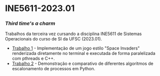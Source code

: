 # INE5611-2023.01
### _Third time's a charm_

Trabalhos da terceira vez cursando a disciplina INE5611 de Sistemas Operacionais do curso de SI da UFSC (2023.01).

- [Trabalho 1](https://github.com/PedroBinotto/INE5611-2023.01/tree/main/trabalho1) - Implementação de um jogo estilo "Space Invaders" renderizada diretamente no terminal e executada de forma paralelizada com pthreads e C++.
- [Trabalho 2](https://github.com/PedroBinotto/INE5611-2023.01/tree/main/trabalho1) - Demonstração e comparativo de diferentes algoritmos de escalonamento de processos em Python.
